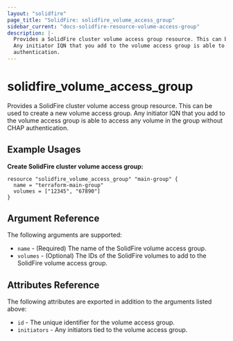 ```yaml
---
layout: "solidfire"
page_title: "SolidFire: solidfire_volume_access_group"
sidebar_current: "docs-solidfire-resource-volume-access-group"
description: |-
  Provides a SolidFire cluster volume access group resource. This can be used to create a new volume access group.
  Any initiator IQN that you add to the volume access group is able to access any volume in the group without CHAP
  authentication.
---
```


# solidfire\_volume\_access\_group

Provides a SolidFire cluster volume access group resource. This can be used to create a new volume access group.
Any initiator IQN that you add to the volume access group is able to access any volume in the group without CHAP
authentication.

## Example Usages

**Create SolidFire cluster volume access group:**

```
resource "solidfire_volume_access_group" "main-group" {
  name = "terraform-main-group"
  volumes = ["12345", "67890"]
}
```

## Argument Reference

The following arguments are supported:

* `name` - (Required) The name of the SolidFire volume access group.
* `volumes` - (Optional) The IDs of the SolidFire volumes to add to the
  SolidFire volume access group.
  
## Attributes Reference

The following attributes are exported in addition to the arguments listed above:

* `id` - The unique identifier for the volume access group.
* `initiators` - Any initiators tied to the volume access group.